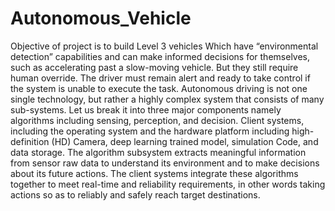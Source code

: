 # Autonomous_Vehicle
Objective of project is to build Level 3 vehicles Which have “environmental detection” capabilities and can make informed decisions for themselves, such as accelerating past a slow-moving vehicle. But they still require human override. The driver must remain alert and ready to take control if the system is unable to execute the task. Autonomous driving is not one single technology, but rather a highly complex system that consists of many sub-systems. Let us break it into three major components namely algorithms including sensing, perception, and decision. Client systems, including the operating system and the hardware platform including high-definition (HD) Camera, deep learning trained model, simulation Code, and data storage. The algorithm subsystem extracts meaningful information from sensor raw data to understand its environment and to make decisions about its future actions. The client systems integrate these algorithms together to meet real-time and reliability requirements, in other words taking actions so as to reliably and safely reach target destinations.
